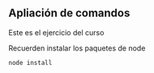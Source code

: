## Apliación de comandos

Este es el ejercicio del curso

Recuerden instalar los paquetes de node

```
node install
```